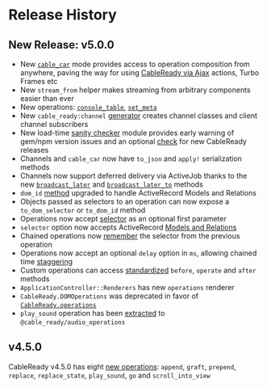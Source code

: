 # Release History

## New Release: v5.0.0

* New [`cable_car`](cable-car.md#introducing-cable_car) mode provides access to operation composition from anywhere, paving the way for using [CableReady via Ajax](cable-car.md#ajax-mode) actions, Turbo Frames etc
* New `stream_from` helper makes streaming from arbitrary components easier than ever
* New operations: [`console_table`](reference/operations/notifications.md#console_table), [`set_meta`](reference/operations/event-dispatch.md#set_meta)
* New `cable_ready:channel` [generator](usage.md#channel-generator) creates channel classes and client channel subscribers
* New load-time [sanity checker](installation.md#upgrading-package-versions-and-sanity) module provides early warning of gem/npm version issues and an optional [check](installation.md#upgrading-to-v-5-0-0) for new CableReady releases
* Channels and `cable_car` now have `to_json` and `apply!` serialization methods
* Channels now support deferred delivery via ActiveJob thanks to the new [`broadcast_later`](reference/methods.md#broadcast_later-clear-true) and [`broadcast_later_to`](reference/methods.md#broadcast_later_to-model-clear-true) methods
* `dom_id` [method](reference/methods.md#dom_id-record-prefix-nil) upgraded to handle ActiveRecord Models and Relations
* Objects passed as selectors to an operation can now expose a `to_dom_selector` or `to_dom_id` method
* Operations now accept [selector](usage.md#selector-as-optional-first-argument) as an optional first parameter
* `selector` option now accepts ActiveRecord [Models and Relations](usage.md#selector-will-accept-ar-models-and-relations)
* Chained operations now [remember](usage.md#selector-remembers-the-previous-selector) the selector from the previous operation
* Operations now accept an optional `delay` option in `ms`, allowing chained time [staggering](usage.md#staggering-operations)
* Custom operations can access [standardized](customization.md#before-operate-after) `before`, `operate` and `after` methods
* `ApplicationController::Renderers` has new `operations` renderer
* `CableReady.DOMOperations` was deprecated in favor of [`CableReady.operations`](customization.md#custom-operations)
* `play_sound` operation has been [extracted](customization.md#importing-audiooperations) to `@cable_ready/audio_operations`

## v4.5.0

CableReady v4.5.0 has eight [new operations](reference/operations/): `append`, `graft`, `prepend`, `replace`, `replace_state`, `play_sound`, `go` and `scroll_into_view`

